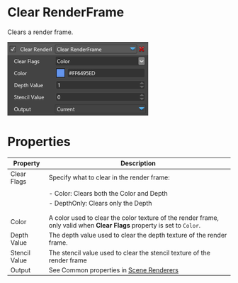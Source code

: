# Clear RenderFrame

Clears a render frame. 

![images/clear-renderframe-1.png](images/clear-renderframe-1.png) 

# Properties

| Property      | Description                                                                                                              |
| ------------- | ------------------------------------------------------------------------------------------------------------------------ |
| Clear Flags   | Specify what to clear in the render frame:                                                                               |
|               |                                                                                                                          |
|               | - Color: Clears both the Color and Depth                                                                                 |
|               | - DepthOnly: Clears only the Depth                                                                                       |
|               |                                                                                                                          |
|               |                                                                                                                          |
| Color         | A color used to clear the color texture of the render frame, only valid when **Clear Flags** property is set to `Color`. |
| Depth Value   | The depth value used to clear the depth texture of the render frame.                                                     |
| Stencil Value | The stencil value used to clear the stencil texture of the render frame                                                  |
| Output        | See Common properties in [Scene Renderers](index.md)                                                                     |


 

 

 


